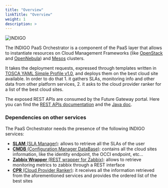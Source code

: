 ```yaml
---
title: "Overview"
linkTitle: "Overview"
weight: 1
description: >
---
```



![INDIGO](https://pbs.twimg.com/media/Cldr8SHWYAA0JbY.png)


The INDIGO PaaS Orchestrator is a component of the PaaS layer that allows to instantiate resources on Cloud Management Frameworks \(like [OpenStack](https://www.openstack.org/) and [OpenNebula](http://opennebula.org/)\) and [Mesos](http://mesos.apache.org/) clusters.

It takes the deployment requests, expressed through templates written in [TOSCA YAML Simple Profile v1.0](http://docs.oasis-open.org/tosca/TOSCA-Simple-Profile-YAML/v1.0/TOSCA-Simple-Profile-YAML-v1.0.html), and deploys them on the best cloud site available. In order to do that 1. it gathers SLAs, monitoring info and other data from other platform services, 2. it asks to the cloud provider ranker for a list of the best cloud sites.

The exposed REST APIs are consumed by the Future Gateway portal. Here you can find the [REST APIs documentation](http://indigo-dc.github.io/orchestrator/restdocs/) and the [Java doc](http://indigo-dc.github.io/orchestrator/apidocs/).

### Dependencies on other services

The PaaS Orchestrator needs the presence of the following INDIGO services:

* [**SLAM** \(SLA Manager\)](https://indigo-dc.gitbooks.io/slam/content): allows to retrieve all the SLAs of the user
* [**CMDB** \(Configuration Manager DataBase\)](https://indigo-dc.gitbooks.io/cmdb/content): contains all the cloud sites information, like the identity endpoint, the OCCI endpoint, etc...
* [**Zabbix Wrapper** \(REST wrapper for Zabbix\)](https://indigo-dc.gitbooks.io/monitoring/content#1-zabbix-wrapper): allows to retrieve monitoring metrics to zabbix through a REST interface
* [**CPR** \(Cloud Provider Ranker\)](https://www.gitbook.com/book/indigo-dc/cloud-provider-ranker/content): it receives all the information retrieved from the aforementioned services and provides the ordered list of the best sites
